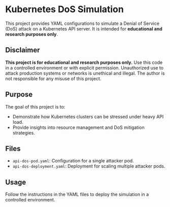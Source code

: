 # Kubernetes DoS Simulation

This project provides YAML configurations to simulate a Denial of Service (DoS) attack on a Kubernetes API server. It is intended for **educational and research purposes only**.

## Disclaimer
**This project is for educational and research purposes only.** Use this code in a controlled environment or with explicit permission. Unauthorized use to attack production systems or networks is unethical and illegal. The author is not responsible for any misuse of this project.

## Purpose
The goal of this project is to:
- Demonstrate how Kubernetes clusters can be stressed under heavy API load.
- Provide insights into resource management and DoS mitigation strategies.

## Files
- `api-dos-pod.yaml`: Configuration for a single attacker pod.
- `api-dos-deployment.yaml`: Deployment for scaling multiple attacker pods.

## Usage
Follow the instructions in the YAML files to deploy the simulation in a controlled environment.

